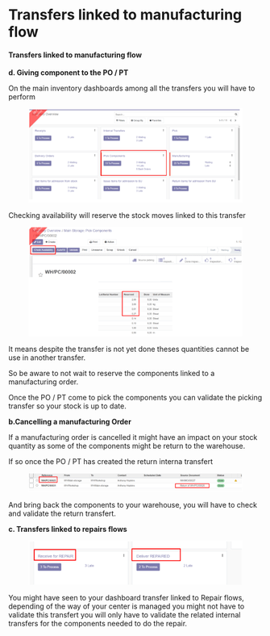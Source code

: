 # Transfers linked to manufacturing flow

#### Transfers linked to manufacturing flow

**d. Giving component to the PO / PT**

On the main inventory dashboards among all the transfers you will have to perform

<figure><img src="../../.gitbook/assets/image (75).png" alt=""><figcaption></figcaption></figure>

Checking availability will reserve the stock moves linked to this transfer

<figure><img src="../../.gitbook/assets/image (76).png" alt=""><figcaption></figcaption></figure>

It means despite the transfer is not yet done theses quantities cannot be use in another transfer.

So be aware to not wait to reserve the components linked to a manufacturing order.

Once the PO / PT come to pick the components you can validate the picking transfer so your stock is up to date.

**b.Cancelling a manufacturing Order**

If a manufacturing order is cancelled it might have an impact on your stock quantity as some of the components might be return to the warehouse.

If so once the PO / PT has created the return interna transfert

<figure><img src="../../.gitbook/assets/image (77).png" alt=""><figcaption></figcaption></figure>

And bring back the components to your warehouse, you will have to check and validate the return transfert.

**c. Transfers linked to repairs flows**

<figure><img src="../../.gitbook/assets/image (78).png" alt=""><figcaption></figcaption></figure>

You might have seen to your dashboard transfer linked to Repair flows, depending of the way of your center is managed you might not have to validate this transfert you will only have to validate the related internal transfers for the components needed to do the repair.



